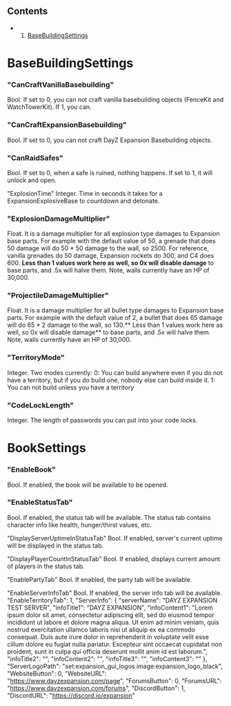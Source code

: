 ## Contents


- 1. [BaseBuildingSettings](#BaseBuildingSettings)



# BaseBuildingSettings
### "CanCraftVanillaBasebuilding"
Bool. If set to 0, you can not craft vanilla basebuilding objects (FenceKit and WatchTowerKit). If 1, you can. 

### "CanCraftExpansionBasebuilding"
Bool. If set to 0, you can not craft DayZ Expansion Basebuilding objects. 

### "CanRaidSafes"
Bool. If set to 0, when a safe is ruined, nothing happens. If set to 1, it will unlock and open. 

"ExplosionTime"
Integer. Time in seconds it takes for a ExpansionExplosiveBase to countdown and detonate. 

### "ExplosionDamageMultiplier"
Float. It is a damage multiplier for all explosion type damages to Expansion base parts. For example with the default value of 50, a grenade that does 50 damage will do 50 * 50 damage to the wall, so 2500. For reference, vanilla grenades do 50 damage, Expansion rockets do 300, and C4 does 600. **Less than 1 values work here as well, so 0x will disable damage** to base parts, and .5x will halve them. 
Note, walls currently have an HP of 30,000. 

### "ProjectileDamageMultiplier"
Float. It is a damage multiplier for all bullet type damages to Expansion base parts. For example with the default value of 2, a bullet that does 65 damage will do 65 * 2 damage to the wall, so 130.** Less than 1 values work here as well, so 0x will disable damage** to base parts, and .5x will halve them. 
Note, walls currently have an HP of 30,000. 

### "TerritoryMode"
Integer. Two modes currently:
0: You can build anywhere even if you do not have a territory, but if you do build one, nobody else can build inside it. 
1: You can not build unless you have a territory

### "CodeLockLength"
Integer. The length of passwords you can put into your code locks. 

# BookSettings

### "EnableBook"
Bool. If enabled, the book will be available to be opened. 

### "EnableStatusTab"
Bool. If enabled, the status tab will be available. The status tab contains character info like health, hunger/thirst values, etc. 

"DisplayServerUptimeInStatusTab"
Bool. If enabled, server's current uptime will be displayed in the status tab. 

"DisplayPlayerCountInStatusTab"
Bool. If enabled, displays current amount of players in the status tab. 

"EnablePartyTab"
Bool. If enabled, the party tab will be available.

"EnableServerInfoTab"
Bool. If enabled, the server info tab will be available.
"EnableTerritoryTab": 1,
"ServerInfo": {
"serverName": "DAYZ EXPANSION TEST SERVER",
"infoTitle1": "DAYZ EXPANSION",
"infoContent1": "Lorem ipsum dolor sit amet, consectetur adipiscing elit, sed do eiusmod tempor incididunt ut labore et dolore magna aliqua. Ut enim ad minim veniam, quis nostrud exercitation ullamco laboris nisi ut aliquip ex ea commodo consequat. Duis aute irure dolor in reprehenderit in voluptate velit esse cillum dolore eu fugiat nulla pariatur. Excepteur sint occaecat cupidatat non proident, sunt in culpa qui officia deserunt mollit anim id est laborum.",
"infoTitle2": "",
"infoContent2": "",
"infoTitle3": "",
"infoContent3": ""
},
"ServerLogoPath": "set:expansion_gui_logos image:expansion_logo_black",
"WebsiteButton": 0,
"WebsiteURL": "https://www.dayzexpansion.com/page",
"ForumsButton": 0,
"ForumsURL": "https://www.dayzexpansion.com/forums",
"DiscordButton": 1,
"DiscordURL": "https://discord.io/expansion"